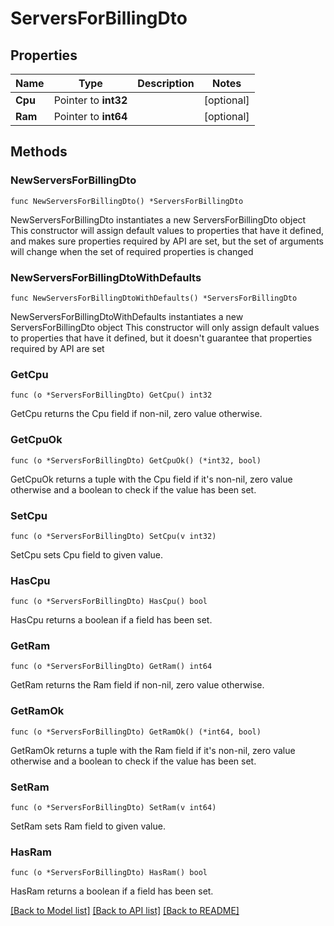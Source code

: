 # ServersForBillingDto

## Properties

Name | Type | Description | Notes
------------ | ------------- | ------------- | -------------
**Cpu** | Pointer to **int32** |  | [optional] 
**Ram** | Pointer to **int64** |  | [optional] 

## Methods

### NewServersForBillingDto

`func NewServersForBillingDto() *ServersForBillingDto`

NewServersForBillingDto instantiates a new ServersForBillingDto object
This constructor will assign default values to properties that have it defined,
and makes sure properties required by API are set, but the set of arguments
will change when the set of required properties is changed

### NewServersForBillingDtoWithDefaults

`func NewServersForBillingDtoWithDefaults() *ServersForBillingDto`

NewServersForBillingDtoWithDefaults instantiates a new ServersForBillingDto object
This constructor will only assign default values to properties that have it defined,
but it doesn't guarantee that properties required by API are set

### GetCpu

`func (o *ServersForBillingDto) GetCpu() int32`

GetCpu returns the Cpu field if non-nil, zero value otherwise.

### GetCpuOk

`func (o *ServersForBillingDto) GetCpuOk() (*int32, bool)`

GetCpuOk returns a tuple with the Cpu field if it's non-nil, zero value otherwise
and a boolean to check if the value has been set.

### SetCpu

`func (o *ServersForBillingDto) SetCpu(v int32)`

SetCpu sets Cpu field to given value.

### HasCpu

`func (o *ServersForBillingDto) HasCpu() bool`

HasCpu returns a boolean if a field has been set.

### GetRam

`func (o *ServersForBillingDto) GetRam() int64`

GetRam returns the Ram field if non-nil, zero value otherwise.

### GetRamOk

`func (o *ServersForBillingDto) GetRamOk() (*int64, bool)`

GetRamOk returns a tuple with the Ram field if it's non-nil, zero value otherwise
and a boolean to check if the value has been set.

### SetRam

`func (o *ServersForBillingDto) SetRam(v int64)`

SetRam sets Ram field to given value.

### HasRam

`func (o *ServersForBillingDto) HasRam() bool`

HasRam returns a boolean if a field has been set.


[[Back to Model list]](../README.md#documentation-for-models) [[Back to API list]](../README.md#documentation-for-api-endpoints) [[Back to README]](../README.md)


